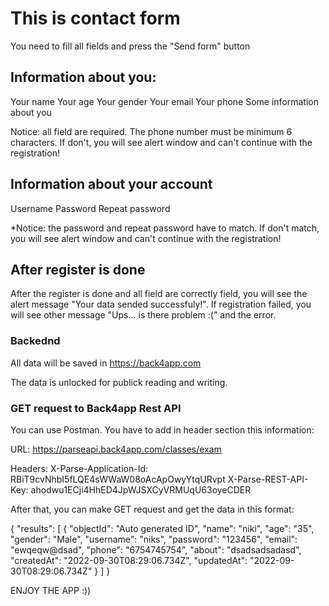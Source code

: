 # This is contact form

You need to fill all fields and press the "Send form" button

## Information about you:

Your name
Your age
Your gender
Your email
Your phone
Some information about you

Notice: all field are required. The phone number must be minimum 6 characters. If don't, you will see alert window and can't continue with the registration!


## Information about your account

Username
Password
Repeat password

*Notice: the password and repeat password have to match. If don't match, you will see alert window and can't continue with the registration!

## After register is done

After the register is done and all field are correctly field, you will see the alert message "Your data sended successfuly!".
If registration failed, you will see other message "Ups... is there problem :(" and the error.

### Backednd

All data will be saved in https://back4app.com

The data is unlocked for publick reading and writing.

### GET request to Back4app Rest API

You can use Postman. You have to add in header section this information:

URL:
https://parseapi.back4app.com/classes/exam

Headers:
X-Parse-Application-Id: RBiT9cvNhbI5fLQE4sWWaW08oAcApOwyYtqURvpt
X-Parse-REST-API-Key: ahodwu1ECji4HhED4JpWJSXCyVRMUqU63oyeCDER

After that, you can make GET request and get the data in this format:

{
    "results": [
        {
            "objectId": "Auto generated ID",
            "name": "niki",
            "age": "35",
            "gender": "Male",
            "username": "niks",
            "password": "123456",
            "email": "ewqeqw@dsad",
            "phone": "6754745754",
            "about": "dsadsadsadasd",
            "createdAt": "2022-09-30T08:29:06.734Z",
            "updatedAt": "2022-09-30T08:29:06.734Z"
        }
    ]
}

ENJOY THE APP :))
